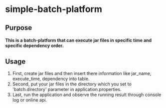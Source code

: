 # simple-batch-platform

## Purpose
#### This is a batch-platform that can execute jar files in specific time and specific dependency order.
	
## Usage
1. First, create jar files and then insert there information like jar_name, execute_time, dependency into table.
2. Second, put your jar files in the directory which you set to 'batch.directory' parameter in application.properties.
3. Last, run the application and observe the running result through console log or online api.
